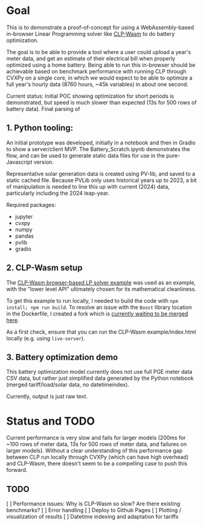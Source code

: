 # Goal

This is to demonstrate a proof-of-concept for using a WebAssembly-based in-browser Linear Programming solver like [CLP-Wasm](https://github.com/centrifuge/clp-wasm) to do battery optimization.

The goal is to be able to provide a tool where a user could upload a year's meter data, and get an estimate of their electrical bill when properly optimized using a home battery.  Being able to run this in-browser should be achievable based on benchmark performance with running CLP through CVXPy on a single core, in which we would expect to be able to optimize a full year's hourly data (8760 hours, ~45k variables) in about one second.

Current status: Initial POC showing optimization for short periods is demonstrated, but speed is much slower than expected (13s for 500 rows of battery data). Final parsing of 

## 1. Python tooling:
An initial prototype was developed, initially in a notebook and then in Gradio to show a server/client MVP.  The Battery_Scratch.ipynb demonstrates the flow, and can be used to generate static data files for use in the pure-Javascript version.

Representative solar generation data is created using PV-lib, and saved to a static cached file.  Because PVLib only uses historical years up to 2023, a bit of manipulation is needed to line this up with current (2024) data, particularly including the 2024 leap-year.

Required packages:
- jupyter
- cvxpy
- numpy
- pandas
- pvlib
- gradio


## 2. CLP-Wasm setup

The [CLP-Wasm browser-based LP solver example](https://centrifuge.github.io/clp-wasm/) was used as an example, with the "lower level API" ultimately chosen for its mathematical cleanliness.

To get this example to run locally, I needed to build the code with `npm install; npm run build`. To resolve an issue with the `Boost` library location in the Dockerfile, I created a fork which is [currently waiting to be merged here](https://github.com/emunsing/clp-wasm/tree/update_boost_version). 

As a first check, ensure that you can run the CLP-Wasm example/index.html locally (e.g. using `live-server`).

## 3. Battery optimization demo

This battery optimization model currently does not use full PGE meter data CSV data, but rather just simplified data generated by the Python notebook (merged tariff/load/solar data, no datetimeindex). 

Currently, output is just raw text.

# Status and TODO

Current performance is very slow and fails for larger models (200ms for ~100 rows of meter data, 13s for 500 rows of meter data, and failures on larger models). Without a clear understanding of this performance gap between CLP run locally through CVXPy (which can have high overhead) and CLP-Wasm, there doesn't seem to be a compelling case to push this forward.

## TODO

[ ] Performance issues: Why is CLP-Wasm so slow? Are there existing benchmarks?
[ ] Error handling
[ ] Deploy to Github Pages
[ ] Plotting / visualization of results
[ ] Datetime indexing and adaptation for tariffs
